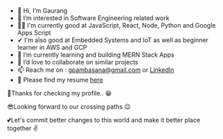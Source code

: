 - 👋 Hi, I’m Gaurang
- 👀 I’m interested in Software Engineering related work
- 🐱‍🏍 I'm currently good at JavaScript, React, Node, Python and Google Apps Script
- ✔  I'm also good at Embedded Systems and IoT as well as beginner learner in AWS and GCP
- 🌱 I’m currently learning and building MERN Stack Apps
- 💞️ I’d love to collaborate on similar projects
- 📫 Reach me on : [gpambasana@gmail.com](emailto:gpambasana@gmail.com) or [LinkedIn](http://www.linkedin.com/in/gpambasana)
- 🤳 Please find my resume [here](https://docs.google.com/document/d/18IfTfexeH3kYXHumgd6QLkJPC2FBxv-MY7c5A7ufiYk/edit?usp=sharing)

👏Thanks for checking my profile.. 😁  

😎Looking forward to our crossing paths 😉  

💕Let's commit better changes to this world and make it better place together ✌
